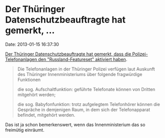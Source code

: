 Der Thüringer Datenschutzbeauftragte hat gemerkt, \...
======================================================

Date: 2013-01-15 16:37:30

[Der Thüringer Datenschutzbeauftragte hat gemerkt, dass die
Polizei-Telefonanlagen den \"Russland-Featureset\" aktiviert
haben](http://www.jenapolis.de/2013/01/big-brother-in-thueringen-telefontechnik-verfuegt-ueber-mithoerfunktionen/).

> Die Telefonanlagen in der Thüringer Polizei verfügen laut Auskunft des
> Thüringer Innenministeriums über folgende fragwürdige Funktionen
>
> die sog. Aufschaltfunktion: geführte Telefonate können von Dritten
> mitgehört werden;
>
> die sog. Babyfonfunktion: trotz aufgelegtem Telefonhörer können die
> Gespräche in demjenigen Raum, in dem sich der Telefonapparat befindet,
> mitgehört werden.

Das ist ja schon bemerkenswert, wenn das Innenministerium das so
freimütig einräumt.
